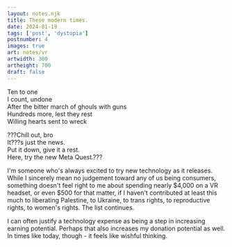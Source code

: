 ```yaml
---
layout: notes.njk
title: These modern times.
date: 2024-01-19
tags: ['post', 'dystopia']
postnumber: 4
images: true
art: notes/vr
artwidth: 300
artheight: 700
draft: false
---
```


Ten to one\
I count, undone\
After the bitter march of ghouls with guns\
Hundreds more, lest they rest\
Willing hearts sent to wreck


???Chill out, bro\
It???s just the news.\
Put it down, give it a rest.\
Here, try the new Meta Quest.???

I'm someone who's always excited to try new technology as it releases. While I sincerely mean no judgement toward any of us being consumers, something doesn't feel right to me about spending nearly $4,000 on a VR headset, or even $500 for that matter, if I haven't contributed at least this much to liberating Palestine, to Ukraine, to trans rights, to reproductive rights, to women's rights. The list continues.

I can often justify a technology expense as being a step in increasing earning potential. Perhaps that also increases my donation potential as well. In times like today, though - it feels like wishful thinking.
